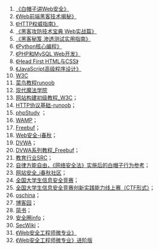 1. [《白帽子讲Web安全》](https://union-click.jd.com/jdc?e=0&p=AyIHZR5aEQISA1AYUyUCEgJcGVMSBSJDCkMFSjJLQhBaUAscSkIBR0ROVw1VC0dFFQIXDlcTXBIdS0IJRmtqW1VPUUQGHGJsZR5uJhV%2Bc1U0R1pTDh43XRhcHAMTBFUTaxUDEwZVGVoRBRc3ZRtaJVB83%2BOtg7CzDtP%2FlI6dlSIPVhxdEwQRAVMrWxEDEwRcEl8WChMEXStcJXd0RQhTayUyIg%3D%3D&t=W1dCFBBFC1pXUwkEAEAdQFkJBVsVBxsFXRxcCltXWwg%3D)
2. [《Web前端黑客技术揭秘》](https://union-click.jd.com/jdc?e=0&p=AyIHZR5aEQISA1AYUyUCEgdcG1IXASJDCkMFSjJLQhBaUAscSkIBR0ROVw1VC0dFFQISDlUSWRYdS0IJRmt3BGRXFloyC2dLcVRsPBN4W1sHX1JlDh43XRhcHAMTBFUTaxUDEwZVGVoRBRc3ZRtaJVB83%2BOtg7CzDtP%2FlI6dlSIPVhxdEwQRAVMrWxEDEwRcHVMWABsFUCtcJXd0RQhTayUyIg%3D%3D&t=W1dCFBBFC1pXUwkEAEAdQFkJBVsVAhsHXBlYCltXWwg%3D)
3. [《HTTP权威指南》](https://union-click.jd.com/jdc?e=0&p=AyIHZR5aEQISA1AYUyUCEgZRHF8RBSJDCkMFSjJLQhBaUAscSkIBR0ROVw1VC0dFFQITA1IfXxIdS0IJRmtHAWhBL1spfWBSABd9OGlSTmUGYT1TDh43XRhcHAMTBFUTaxUDEwZVGVoRBRc3ZRtaJVB83%2BOtg7CzDtP%2FlI6dlSIPVhxdEwQRAVMrWxEDEwRcHVMSABoEUStcJXd0RQhTayUyIg%3D%3D&t=W1dCFBBFC1pXUwkEAEAdQFkJBVsVAxYAUR9cCltXWwg%3D)
4. [《黑客攻防技术宝典 Web实战篇》](https://union-click.jd.com/jdc?e=0&p=AyIHZR5aEQISA1AYUyUCEgZWGloWASJDCkMFSjJLQhBaUAscSkIBR0ROVw1VC0dFFQITBFQaWBYdS0IJRmtMCnt%2FI3pbUGJLAAx%2BIXJEYkEQEj5DDh43XRhcHAMTBFUTaxUDEwZVGVoRBRc3ZRtaJVB83%2BOtg7CzDtP%2FlI6dlSIPVhxdEwQRAVMrWxEDEwRcEloUAhoHVCtcJXd0RQhTayUyIg%3D%3D&t=W1dCFBBFC1pXUwkEAEAdQFkJBVsVAxEGVBhYCltXWwg%3D)
5. [《黑客秘笈 渗透测试实用指南》](https://union-click.jd.com/jdc?e=0&p=AyIHZR5aEQISA1AYUyUCEgFXGVgQACJDCkMFSjJLQhBaUAscSkIBR0ROVw1VC0dFFQIUBVcYXhcdS0IJRmtqZWpfIWZaV2FiVwhOGUV%2FTlwwfi11Dh43XRhcHAMTBFUTaxUDEwZVGVoRBRc3ZRtaJVB83%2BOtg7CzDtP%2FlI6dlSIPVhxdEwQRAVMrWxEDEwRcEloXAhIDUStcJXd0RQhTayUyIg%3D%3D&t=W1dCFBBFC1pXUwkEAEAdQFkJBVsVBBAFVh5ZCltXWwg%3D)
6. [《Python核心编程》](https://union-click.jd.com/jdc?e=0&p=AyIHZR5aEQISA1AYUyUCEg9XHFgXCyJDCkMFSjJLQhBaUAscSkIBR0ROVw1VC0dFFQIaBVIYWRwdS0IJRmttRmFzKRldUWdEVxQdD2hhYmAmS0FDDh43XRhcHAMTBFUTaxUDEwZVGVoRBRc3ZRtaJVB83%2BOtg7CzDtP%2FlI6dlSIPVhxdEwQRAVMrWxEDEwVQGVsRAxUPVytcJXd0RQhTayUyIg%3D%3D&t=W1dCFBBFC1pXUwkEAEAdQFkJBVsVChAAVhlSCltXWwg%3D)
7. [《PHP和MySQL Web开发》](https://union-click.jd.com/jdc?e=0&p=AyIHZR5aEQISA1AYUyUCEwZRE1oQBCJDCkMFSjJLQhBaUAscSkIBR0ROVw1VC0dFFQMTA10aXhMdS0IJRmtne0tRAGMBR2JvWxwFIE9kTnwFE0FTDh43XRhcHAMTBFUTaxUDEwZVGVoRBRc3ZRtaJVB83%2BOtg7CzDtP%2FlI6dlSIPVhxdEwQRAVMrWxEDEwVQGVsdBxMBVitcJXd0RQhTayUyIg%3D%3D&t=W1dCFBBFC1pXUwkEAEAdQFkJBVsUAxYPVB5dCltXWwg%3D)
8. [《Head First HTML与CSS》](https://union-click.jd.com/jdc?e=0&p=AyIHZR5aEQISA1AYUyUCEgVXGF8UBSJDCkMFSjJLQhBaUAscSkIBR0ROVw1VC0dFFQIQBVYfWhIdS0IJRmtMe1NuJV8%2FUGFQQx1YX0xkaVwwWztlDh43XRhcHAMTBFUTaxUDEwZVGVoRBRc3ZRtaJVB83%2BOtg7CzDtP%2FlI6dlSIPVhxdEwQRAVMrWxEDEwVQGVgTAxABUCtcJXd0RQhTayUyIg%3D%3D&t=W1dCFBBFC1pXUwkEAEAdQFkJBVsVABAEURpcCltXWwg%3D)
9. [《JavaScript高级程序设计》](https://union-click.jd.com/jdc?e=0&p=AyIHZR5aEQISA1AYUyUCEw9RG1oXBCJDCkMFSjJLQhBaUAscSkIBR0ROVw1VC0dFFQMaA1UaWRMdS0IJRmtFAmQGJlMuVmIUdSVLPE19SVgqWTplDh43XRhcHAMTBFUTaxUDEwZVGVoRBRc3ZRtaJVB83%2BOtg7CzDtP%2FlI6dlSIPVhxdEwQRAVMrWxEDEwVQGVkUBxUPUCtcJXd0RQhTayUyIg%3D%3D&t=W1dCFBBFC1pXUwkEAEAdQFkJBVsUChYHVBldCltXWwg%3D)
10. [W3C](http://www.w3school.com.cn/)
11. [菜鸟教程runoob](http://www.runoob.com/)
12. [现代魔法学院](http://www.nowamagic.net/academy/)
13. [网站构建初级教程_W3C](http://www.w3school.com.cn/web/index.asp)；
14. [HTTP协议基础-runoob](http://www.runoob.com/http/http-tutorial.html)；
15. [phpStudy](http://www.phpstudy.net/) ；
16. [WAMP](http://www.wampserver.com/)；
17. [Freebuf](http://www.freebuf.com/)；
18. [Web安全-i春秋](https://www.ichunqiu.com/newRelease/darrPath/105)；
19. [DVWA](http://www.dvwa.co.uk/)；
20. [DVWA系列教程_Freebuf](http://www.freebuf.com/?s=DVWA)；
21. [教育行业SRC](https://src.edu-info.edu.cn/)；
22. [自律方能自由，《网络安全法》实施后的白帽子行为参考](https://sosly.me/index.php/2017/06/02/wangluoanquanfa/)；
23. [网站安全_i春秋社区](https://bbs.ichunqiu.com/forum-59-1.html)；
24. [全国大学生信息安全竞赛](http://www.ciscn.cn/)；
25. [全国大学生信息安全竞赛创新实践能力线上赛（CTF形式）](https://2017ncstisc.ichunqiu.com/)；
26. [oschina](https://www.oschina.net/blog)；
27. [博客园](https://www.cnblogs.com/)；
28. [简书](http://www.jianshu.com/)；
29. [安全圈info](http://www.anquanquan.info/)；
30. [SecWiki](https://www.sec-wiki.com/)；
31. [《Web安全工程师微专业》](https://mooc.study.163.com/smartSpec/detail/1001227001.htm?share=1&shareId=9305777)
32. [《Web安全工程师微专业》进阶版](https://mooc.study.163.com/smartSpec/detail/1001386007.htm?share=1&shareId=9305777)